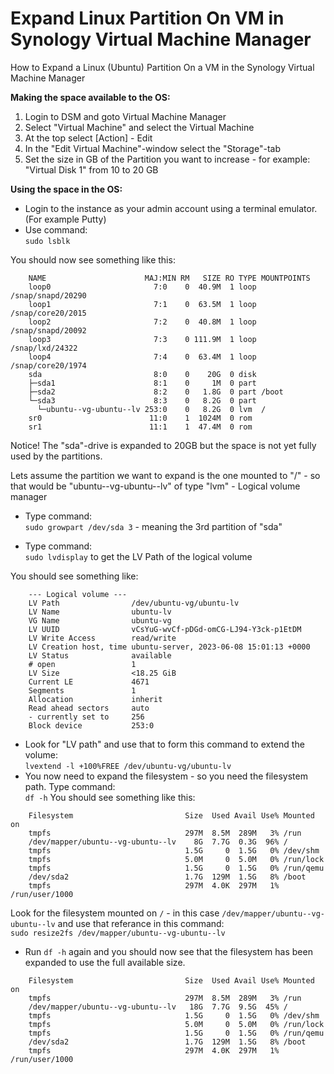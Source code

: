 # Expand Linux Partition On VM in Synology Virtual Machine Manager
How to Expand a Linux (Ubuntu) Partition On a VM in the Synology Virtual Machine Manager

**Making the space available to the OS:**
1. Login to DSM and goto Virtual Machine Manager  
1. Select "Virtual Machine" and select the Virtual Machine  
1. At the top select [Action] - Edit  
1. In the "Edit Virtual Machine"-window select the "Storage"-tab  
1. Set the size in GB of the Partition you want to increase - for example: "Virtual Disk 1" from 10 to 20 GB  
  
**Using the space in the OS:**  
* Login to the instance as your admin account using a terminal emulator. (For example Putty)
* Use command:  
`sudo lsblk`

You should now see something like this:  
```
	NAME                      MAJ:MIN RM   SIZE RO TYPE MOUNTPOINTS
	loop0                       7:0    0  40.9M  1 loop /snap/snapd/20290
	loop1                       7:1    0  63.5M  1 loop /snap/core20/2015
	loop2                       7:2    0  40.8M  1 loop /snap/snapd/20092
	loop3                       7:3    0 111.9M  1 loop /snap/lxd/24322
	loop4                       7:4    0  63.4M  1 loop /snap/core20/1974
	sda                         8:0    0    20G  0 disk
	├─sda1                      8:1    0     1M  0 part
	├─sda2                      8:2    0   1.8G  0 part /boot
	└─sda3                      8:3    0   8.2G  0 part
	  └─ubuntu--vg-ubuntu--lv 253:0    0   8.2G  0 lvm  /
	sr0                        11:0    1  1024M  0 rom
	sr1                        11:1    1  47.4M  0 rom
```
Notice! The "sda"-drive is expanded to 20GB but the space is not yet fully used by the partitions.

Lets assume the partition we want to expand is the one mounted to "/" - so that would be "ubuntu--vg-ubuntu--lv" of type "lvm" - Logical volume manager  

* Type command:  
`sudo growpart /dev/sda 3` - meaning the 3rd partition of "sda"
   
* Type command:  
`sudo lvdisplay` to get the LV Path of the logical volume

You should see something like:  
```
	--- Logical volume ---
	LV Path                /dev/ubuntu-vg/ubuntu-lv
	LV Name                ubuntu-lv
	VG Name                ubuntu-vg
	LV UUID                vCsYuG-wvCf-pDGd-omCG-LJ94-Y3ck-p1EtDM
	LV Write Access        read/write
	LV Creation host, time ubuntu-server, 2023-06-08 15:01:13 +0000
	LV Status              available
	# open                 1
	LV Size                <18.25 GiB
	Current LE             4671
	Segments               1
	Allocation             inherit
	Read ahead sectors     auto
	- currently set to     256
	Block device           253:0
```

* Look for "LV path" and use that to form this command to extend the volume:  
`lvextend -l +100%FREE /dev/ubuntu-vg/ubuntu-lv`
* You now need to expand the filesystem - so you need the filesystem path. Type command:  
`df -h`
You should see something like this:
```
	Filesystem                         Size  Used Avail Use% Mounted on
	tmpfs                              297M  8.5M  289M   3% /run
	/dev/mapper/ubuntu--vg-ubuntu--lv    8G  7.7G  0.3G  96% /
	tmpfs                              1.5G     0  1.5G   0% /dev/shm
	tmpfs                              5.0M     0  5.0M   0% /run/lock
	tmpfs                              1.5G     0  1.5G   0% /run/qemu
	/dev/sda2                          1.7G  129M  1.5G   8% /boot
	tmpfs                              297M  4.0K  297M   1% /run/user/1000
```

Look for the filesystem mounted on `/` - in this case `/dev/mapper/ubuntu--vg-ubuntu--lv` and use that referance in this command:   
`sudo resize2fs /dev/mapper/ubuntu--vg-ubuntu--lv`  

* Run `df -h` again and you should now see that the filesystem has been expanded to use the full available size.

```
	Filesystem                         Size  Used Avail Use% Mounted on
	tmpfs                              297M  8.5M  289M   3% /run
	/dev/mapper/ubuntu--vg-ubuntu--lv   18G  7.7G  9.5G  45% /
	tmpfs                              1.5G     0  1.5G   0% /dev/shm
	tmpfs                              5.0M     0  5.0M   0% /run/lock
	tmpfs                              1.5G     0  1.5G   0% /run/qemu
	/dev/sda2                          1.7G  129M  1.5G   8% /boot
	tmpfs                              297M  4.0K  297M   1% /run/user/1000
```

